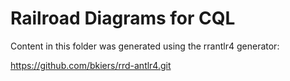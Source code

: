 # Railroad Diagrams for CQL

Content in this folder was generated using the rrantlr4 generator:

https://github.com/bkiers/rrd-antlr4.git
